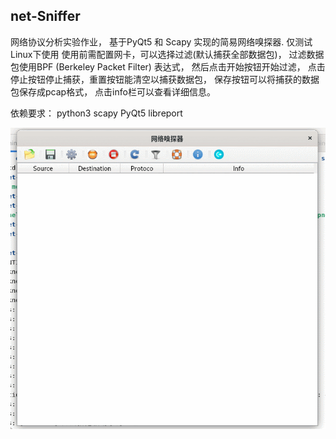 ## net-Sniffer
网络协议分析实验作业， 基于PyQt5 和 Scapy 实现的简易网络嗅探器.
仅测试Linux下使用
使用前需配置网卡，可以选择过滤(默认捕获全部数据包)， 过滤数据包使用BPF (Berkeley Packet Filter) 表达式， 然后点击开始按钮开始过滤， 点击停止按钮停止捕获，重置按钮能清空以捕获数据包， 保存按钮可以将捕获的数据包保存成pcap格式， 点击info栏可以查看详细信息。

依赖要求： python3 scapy PyQt5 libreport



![](/img/demo.gif)
